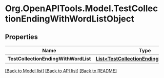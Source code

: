# Org.OpenAPITools.Model.TestCollectionEndingWithWordListObject

## Properties

Name | Type | Description | Notes
------------ | ------------- | ------------- | -------------
**TestCollectionEndingWithWordList** | [**List&lt;TestCollectionEndingWithWordList&gt;**](TestCollectionEndingWithWordList.md) |  | [optional] 

[[Back to Model list]](../README.md#documentation-for-models) [[Back to API list]](../README.md#documentation-for-api-endpoints) [[Back to README]](../README.md)

